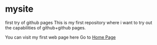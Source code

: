 # mysite
first try of github pages
This is my first repository where i want to try out the capabilities of github+github pages.

You can visit my first web page <a hre="https://edilturdum.github.io/mysite/mypage.html">here</a>
Go to <a href= "https://edilturdum.github.io/mysite/index.html">Home Page</a>
